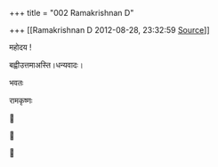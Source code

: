 +++
title = "002 Ramakrishnan D"

+++
[[Ramakrishnan D	2012-08-28, 23:32:59 [Source](https://groups.google.com/g/samskrita/c/45giEIcsJd8)]]



  

महोदय !

बह्वीउत्तमाअस्ति।धन्यवादः।

भवतः

रामकृष्णः

  







